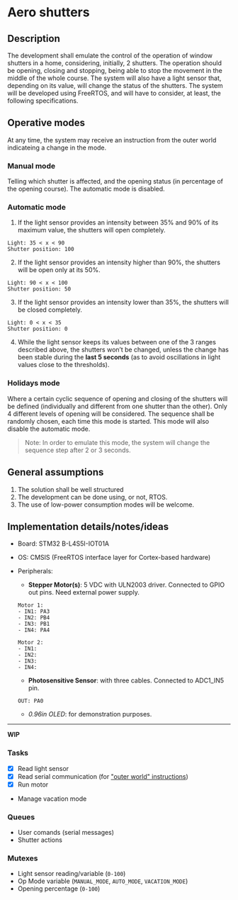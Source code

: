 # Aero shutters

## Description

The development shall emulate the control of the operation of window shutters
in a home, considering, initially, 2 shutters. The operation should be opening, closing and
stopping, being able to stop the movement in the middle of the whole course. The system
will also have a light sensor that, depending on its value, will change the status of the
shutters. The system will be developed using FreeRTOS, and will have to consider, at least,
the following specifications.

## Operative modes

At any time, the system may receive an instruction from the outer world indicateing a change in the mode.

### Manual mode

Telling which shutter is affected, and the opening status (in percentage of the opening course). The automatic mode is disabled.

### Automatic mode

1. If the light sensor provides an intensity between 35% and 90% of its maximum value, the shutters will open completely.

```plaintext
Light: 35 < x < 90
Shutter position: 100
```

2. If the light sensor provides an intensity higher than 90%, the shutters will be open only at its 50%.

```plaintext
Light: 90 < x < 100
Shutter position: 50
```

3. If the light sensor provides an intensity lower than 35%, the shutters will be closed completely.

```plaintext
Light: 0 < x < 35
Shutter position: 0
```

4. While the light sensor keeps its values between one of the 3 ranges described above, the shutters won’t be changed, unless the change has been stable during the **last 5 seconds** (as to avoid oscillations in light values close to the thresholds).


### Holidays mode

Where a certain cyclic sequence of opening and closing of the shutters will be defined (individually and different from one shutter than the other). Only 4 different levels of opening will be considered. The sequence shall be randomly chosen, each time this mode is started. This mode will also disable the automatic mode.

> Note: In order to emulate this mode, the system will change the sequence step after 2 or 3 seconds.

## General assumptions

1. The solution shall be well structured
2. The development can be done using, or not, RTOS.
3. The use of low-power consumption modes will be welcome.

## Implementation details/notes/ideas

- Board: STM32 B-L4S5I-IOT01A
- OS: CMSIS (FreeRTOS interface layer for Cortex-based hardware)
- Peripherals:
  - **Stepper Motor(s)**: 5 VDC with ULN2003 driver. Connected to GPIO out pins. Need external power supply.

  ```plaintext
  Motor 1:
  - IN1: PA3
  - IN2: PB4
  - IN3: PB1
  - IN4: PA4

  Motor 2:
  - IN1: 
  - IN2: 
  - IN3: 
  - IN4: 
  ```

  - **Photosensitive Sensor**: with three cables. Connected to ADC1_IN5 pin.

  ```plaintext
  OUT: PA0
  ```

  - *0.96in OLED*: for demonstration purposes.

---
**WIP**

### Tasks

- [x] Read light sensor
- [x] Read serial communication (for ["outer world" instructions](#operative-modes))
- [x] Run motor
- Manage vacation mode

### Queues

- User comands (serial messages)
- Shutter actions

### Mutexes

- Light sensor reading/variable (`0-100`)
- Op Mode variable (`MANUAL_MODE`, `AUTO_MODE`, `VACATION_MODE`)
- Opening percentage (`0-100`)
